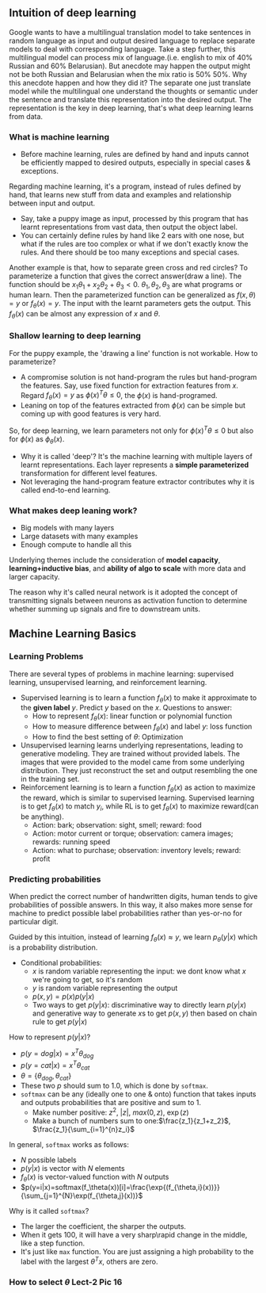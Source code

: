 ## Intuition of deep learning
Google wants to have a multilingual translation model to take sentences in random language as input and output desired language to replace separate models to deal with corresponding language.
Take a step further, this multilingual model can process mix of language.(i.e. english to mix of 40% Russian and 60% Belarusian). But anecdote may happen the output might not be both Russian and Belarusian when the mix ratio is 50% 50%.
Why this anecdote happen and how they did it? The separate one just translate model while the multilingual one understand the thoughts or semantic under the sentence and translate this representation into the desired output.
The representation is the key in deep learning, that's what deep learning learns from data.

### What is machine learning
* Before machine learning, rules are defined by hand and inputs cannot be efficiently mapped to desired outputs, especially in special cases & exceptions.

Regarding machine learning, it's a program, instead of rules defined by hand, that learns new stuff from data and examples and relationship between input and output. 
* Say, take a puppy image as input, processed by this program that has learnt representations from vast data, then output the object label.
* You can certainly define rules by hand like 2 ears with one nose, but what if the rules are too complex or what if we don't exactly know the rules. And there should be too many exceptions and special cases.

Another example is that, how to separate green cross and red circles? To parameterize a function that gives the correct answer(draw a line). The function should be $x_1\theta_{1}+x_2\theta_{2}+\theta_{3}<0$. $\theta_{1}, \theta_{2}, \theta_{3}$ are what programs or human learn. Then the parameterized function can be generalized as $f(x, \theta)=y$ or $f_{\theta}(x)=y$. The input with the learnt parameters gets the output. This $f_{\theta}(x)$ can be almost any expression of $x$ and $\theta$.

### Shallow learning to deep learning
For the puppy example, the 'drawing a line' function is not workable. How to parameterize?
* A compromise solution is not hand-program the rules but hand-program the features. Say, use fixed function for extraction features from $x$. Regard $f_\theta(x)=y$ as $\phi(x)^T\theta\le{0}$, the $\phi(x)$ is hand-programed.
* Leaning on top of the features extracted from $\phi(x)$ can be simple but coming up with good features is very hard.

So, for deep learning, we learn parameters not only for $\phi(x)^T\theta\le{0}$ but also for $\phi(x)$ as $\phi_\theta(x)$.
* Why it is called 'deep'? It's the machine learning with multiple layers of learnt representations. Each layer represents a **simple parameterized** transformation for different level features.
* Not leveraging the hand-program feature extractor contributes why it is called end-to-end learning.

### What makes deep leaning work?
* Big models with many layers
* Large datasets with many examples
* Enough compute to handle all this

Underlying themes include the consideration of **model capacity**, **learning+inductive bias**, and **ability of algo to scale** with more data and larger capacity.

The reason why it's called neural network is it adopted the concept of transmitting signals between neurons as activation function to determine whether summing up signals and fire to downstream units.


## Machine Learning Basics
### Learning Problems
There are several types of problems in machine learning: supervised learning, unsupervised learning, and reinforcement learning.
* Supervised learning is to learn a function $f_\theta(x)$ to make it approximate to the **given label** $y$. Predict $y$ based on the $x$. Questions to answer:
  * How to represent $f_\theta(x)$: linear function or polynomial function
  * How to measure difference between $f_\theta(x)$ and label $y$: loss function
  * How to find the best setting of $\theta$: Optimization
* Unsupervised learning learns underlying representations, leading to generative modeling. They are trained without provided labels. The images that were provided to the model came from some underlying distribution. They just reconstruct the set and output resembling the one in the training set.
* Reinforcement learning is to learn a function $f_\theta(x)$ as action to maximize the reward, which is similar to supervised learning. Supervised learning is to get $f_\theta(x)$ to match $y_i$, while RL is to get $f_\theta(x)$ to maximize reward(can be anything).
  * Action: bark; observation: sight, smell; reward: food
  * Action: motor current or torque; observation: camera images; rewards: running speed
  * Action: what to purchase; observation: inventory levels; reward: profit

### Predicting probabilities
When predict the correct number of handwritten digits, human tends to give probabilities of possible answers. In this way, it also makes more sense for machine to predict possible label probabilities rather than yes-or-no for particular digit.

Guided by this intuition, instead of learning $f_\theta(x)\approx{y}$, we learn $p_\theta(y|x)$ which is a probability distribution.
* Conditional probabilities:
  * $x$ is random variable representing the input: we dont know what $x$ we're going to get, so it's random
  * $y$ is random variable representing the output
  * $p(x,y)=p(x)p(y|x)$
  * Two ways to get $p(y|x)$: discriminative way to directly learn $p(y|x)$ and generative way to generate $x$s to get $p(x,y)$ then based on chain rule to get $p(y|x)$

How to represent $p(y|x)$?
* $p(y=dog|x)=x^T\theta_{dog}$
* $p(y=cat|x)=x^T\theta_{cat}$
* $\theta=\{\theta_{dog}, \theta_{cat}\}$
* These two $p$ should sum to 1.0, which is done by `softmax`.
* `softmax` can be any (ideally one to one & onto) function that takes inputs and outputs probabilities that are positive and sum to 1.
  * Make number positive: $z^2$, $|z|$, $max(0, z)$, $\exp(z)$
  * Make a bunch of numbers sum to one:$\frac{z_1}{z_1+z_2}$, $\frac{z_1}{\sum_{i=1}^{n}z_i}$

In general, `softmax` works as follows:
* $N$ possible labels
* $p(y|x)$ is vector with $N$ elements
* $f_\theta(x)$ is vector-valued function with $N$ outputs
* $p(y=i|x)=softmax(f_\theta(x))[i]=\frac{\exp{(f_{\theta,i}(x))}}{\sum_{j=1}^{N}\exp(f_{\theta,j}(x))}$

Why is it called `softmax`?
* The larger the coefficient, the sharper the outputs.
* When it gets 100, it will have a very sharp\rapid change in the middle, like a step function.
* It's just like `max` function. You are just assigning a high probability to the label with the largest $\theta^Tx$, others are zero.


### How to select $\theta$ Lect-2 Pic 16